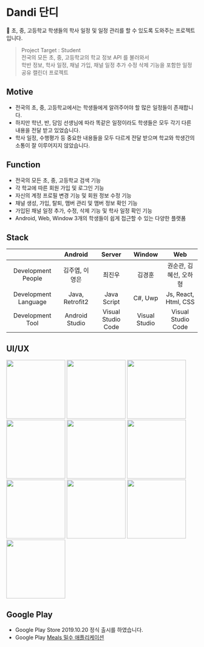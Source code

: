 # Dandi 단디
📆 초, 중, 고등학교 학생들의 학사 일정 및 일정 관리를 할 수 있도록 도와주는 프로젝트입니다.

> Project Target : Student <br/>
> 전국의 모든 초, 중, 고등학교의 학교 정보 API 를 불러와서 <br/>
> 학반 정보, 학사 일정, 채널 가입, 채널 일정 추가 수정 삭제 기능을 포함한 일정 공유 캘린더 프로젝트

## Motive
- 전국의 초, 중, 고등학교에서는 학생들에게 알려주어야 할 많은 일정들이 존재합니다.
- 하지만 학년, 반, 담임 선생님에 따라 똑같은 일정이라도 학생들은 모두 각기 다른 내용을 전달 받고 있었습니다. 
- 학사 일정, 수행평가 등 중요한 내용들을 모두 다르게 전달 받으며 학교와 학생간의 소통이 잘 이루어지지 않았습니다. 

## Function
- 전국의 모든 초, 중, 고등학교 검색 기능
- 각 학교에 따른 회원 가입 및 로그인 기능
- 자신의 계정 프로필 변경 기능 및 회원 정보 수정 기능 
- 채널 생성, 가입, 탈퇴, 맴버 관리 및 맴버 정보 확인 기능
- 가입된 채널 일정 추가, 수정, 삭제 기능 및 학사 일정 확인 기능
- Android, Web, Window 3개의 학생들이 쉽게 접근할 수 있는 다양한 플랫폼

## Stack
|                      | Android     | Server        | Window| Web|
|:--------------------:|:---------------:|:------------------:|:-----:|:----:|
| Development People | 김주엽, 이영은 | 최진우       |김경훈|권순관, 김혜선, 오하형|
| Development Language | Java, Retrofit2 | Java Script        | C#, Uwp | Js, React, Html, CSS|
| Development Tool     | Android Studio  | Visual Studio Code |Visual Studio| Visual Studio Code|

## UI/UX
<div>
<img width="155" src="https://user-images.githubusercontent.com/49600974/68521938-35b65a00-02e9-11ea-86aa-35738138ac26.png"></img>
<img width="155" src="https://user-images.githubusercontent.com/49600974/68521867-b1fc6d80-02e8-11ea-9d4c-a150c9cbf6ba.png"></img>
<img width="155" src="https://user-images.githubusercontent.com/49600974/68521868-b1fc6d80-02e8-11ea-8199-630212db4248.png"></img>
<img width="155" src="https://user-images.githubusercontent.com/49600974/68521869-b2950400-02e8-11ea-9dcd-d9a5c291aea5.png"></img>
<img width="155" src="https://user-images.githubusercontent.com/49600974/68521870-b2950400-02e8-11ea-9086-e182f92819d8.png"></img>
<img width="155" src="https://user-images.githubusercontent.com/49600974/68521871-b2950400-02e8-11ea-9447-d571bec9787c.png"></img>
<img width="155" src="https://user-images.githubusercontent.com/49600974/68521872-b32d9a80-02e8-11ea-8dc5-b5d0fd37692b.png"></img>
<img width="155" src="https://user-images.githubusercontent.com/49600974/68522017-fa685b00-02e9-11ea-8547-9d58cf42ae3f.png"></img>
<img width="155" src="https://user-images.githubusercontent.com/49600974/68521874-b32d9a80-02e8-11ea-942a-a03ebb446698.png"></img>
<img width="155" src="https://user-images.githubusercontent.com/49600974/68521875-b3c63100-02e8-11ea-850d-ee24ff88eb9f.png"></img>
</div>

## Google Play
  - Google Play Store 2019.10.20 정식 출시를 하였습니다.
  - Google Play <a href ="https://play.google.com/store/apps/details?id=org.techtown.project5" target ="_blank" title ="밀수 바로가기">Meals 밀수 애플리케이션 </a>
 
  
































